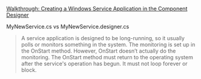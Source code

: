 [Walkthrough: Creating a Windows Service Application in the Component Designer](https://docs.microsoft.com/en-us/dotnet/framework/windows-services/walkthrough-creating-a-windows-service-application-in-the-component-designer)

MyNewService.cs vs MyNewService.designer.cs

>A service application is designed to be long-running, so it usually polls or monitors something in the system. The monitoring is set up in the OnStart method. However, OnStart doesn’t actually do the monitoring. The OnStart method must return to the operating system after the service's operation has begun. It must not loop forever or block.

